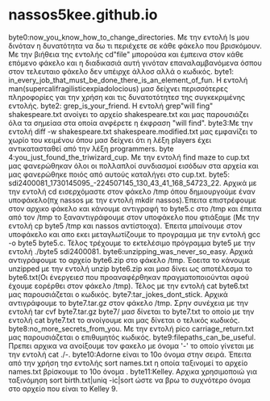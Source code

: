 # nassos5kee.github.io
byte0:now_you_know_how_to_change_directories. Mε την εντολή ls μου δινόταν η δυνατότητα να δω τι περιέχετε σε κάθε φάκελο που βρισκόμουν. Mε την βιήθεια της εντολής cd"file" μπορούσα και έμπεινα στον κάθε επόμενο φάκελο και η διαδικασιά αυτή γινόταν επαναλαμβανόμενα όσπου στον τελευταιο φάκελο δεν υπέιρχε άλλοσ αλλά ο κωδικός.
byte1: in_every_job_that_must_be_done_there_is_an_element_of_fun. Η εντολή man(supercalifragilisticexpiadolocious) μασ δείχνει περισσότερες πληροφορίες γαι την χρήση και τις δυνατοτότητεσ της συγκεκριμένης εντολής.
byte2: grep_is_your_friend. Η εντολή grep"will fing" shakespeare.txt ανοίγει το αρχείο shakespeare.txt και μας παρουσιάζει όλα τα σημείαα στα οπoία ανφέρετε η έκφραση "will find".
byte3:Με την εντολή diff -w shakespeare.txt shakespeare.modified.txt μας εμφανίζει το χωρίο του κειμένου όπου μασ δείχνει ότι η λέξη players έχει αντικατασταθεί από την λέξη programmers.
byte 4:you_just_found_the_triwizard_cup. Με την εντολή find maze to cup.txt μας φανερώθηκαν όλοι οι πολλαπλοί συνδιασμοί εισόδων στα αρχεία και μας φανερώθηκε ποιός από αυτούς καταλήγει στο cup.txt.
byte5: sdi2400081_1730145095_-224507145_130_43_41_168_54723_22. Αρχικά με την εντολή cd εισερχόμαστε στον φάκελο /tmp όπου δημιουργούμε έναν υποφάκελο(πχ nassos με την εντολή mkdir nassos).Έπειτα επιστρέφουμε στον αρχικο φάκελο και κάνουμε αντιγραφή το byte5.c στο /tmp και έπειτα από τον /tmp το ξαναντιγράφουμε στον υποφάκελο που φτιάξαμε (Mε την εντολή cp byte5 /tmp και nassos αντίστοιχα). Έπειτα μπαίνουμε στον υποφάκελο και απο εκει μεταγλωτίζουμε το προγραμμα με την εντολή gcc -o byte5 byte5.c. Τέλος τρέχουμε το εκτελέσιμο πρόγραμμα byte5 με την εντολή ./byte5 sdi2400081.
byte6:unzipping_was_never_so_easy. Αρχικά αντιγράφουμε το αρχείο byte6.zip στο φάκελο /tmp. Έοειτα το κάνουμε unzipped με την εντολή unzip byte6.zip και μασ δίνει ως αποτέλεσμα το byte6.txt(Οι ένεργειεσ που προαναφέρθηκαν πραγματοποιούνται αφού έχουμε εορέρθει στον φάκελο /tmp). Τέλος με την εντολή cat byte6.txt μας παρουσιάζεται ο κωδικός.
byte7:tar_jokes_dont_stick. Αρχικά αντιγράφουμε το byte7.tar.gz στον φάκελο /tmp. Σρην συνέχεια με την εντολή tar cvf byte7.tar.gz byte7/ μασ δίνεται το byte7.txt το οποίο με την εντολή cat byte7.txt το ανοίγουμε και μας δίνεται ο τελικός κωδικός.
byte8:no_more_secrets_from_you. Με την εντολή pico carriage_return.txt μας παρουσιάζεται ο επιθυμητός κωδικός.
byte9:filepaths_can_be_useful. Πρεπει αρχικα να ανοίξουμε τον φακελο με όνομα '-' το οποίο γίνεται με την εντολή cat ./-.
byte10:Adorne είναι το 10ο όνομα στην σειρά. Έπειτα από την χρήση τησ εντολής sort names.txt η οποία ταξινομεί το αρχείο names.txt βρίσκουμε το 10ο όνομα .
byte11:Kelley. Αρχικα χρησιμοποιώ για ταξινόμηση sort birth.txt|uniq -ic|sort ώστε να βρω το συχνότερο όνομα στο αρχείο που είναι το Kelley 9.
